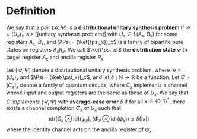 # Definition
We say that a pair $(\mathcal{U}, \Psi)$ is a **distributional unitary synthesis problem** if $\mathcal{U} = (U_x)_x$ is a [[unitary synthesis problem]] with $U_x \in L(A_x, B_x)$ for some registers $A_x$, $B_x$, and $\Psi = (\ket{\psi_x})_x$ is a family of bipartite pure states on registers $A_xR_x$. We call $\ket{\psi_x}$ the **distribution state** with target register $A_x$ and ancilla register $R_x$. 

Let $(\mathcal{U}, \Psi)$ denote a distributional unitary synthesis problem, where $\mathcal{U} = (U_x)_x$ and $\Psi = (\ket{\psi_x})_x$, and let $\delta : \mathbb{N} \rightarrow \mathbb{R}$ be a function. Let $C = (C_x)_x$ denote a family of quantum circuits, where $C_x$ implements a channel whose input and output registers are the same as those of $U_x$. We say that $C$ *implements* $(\mathcal{U}, \Psi)$ with **average-case error** $\delta$ if for all $x \in \{0, 1\}^*$, there exists a channel completion $\Phi_x$ of $U_x$ such that 
$$\text{td}\big( (C_x \otimes \text{id})(\psi_x), (\Phi_x \otimes \text{id})(\psi_x) \big) \leq \delta(|x|),$$
where the identity channel acts on the ancilla register of $\psi_x$. 